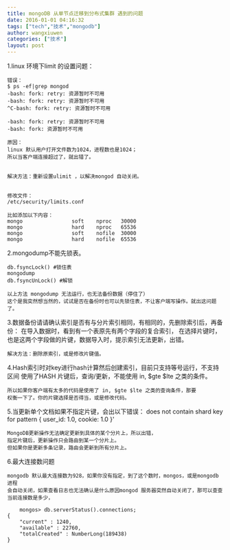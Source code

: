 ```yaml
---
title: mongoDB 从单节点迁移到分布式集群 遇到的问题
date: 2016-01-01 04:16:32
tags: ["tech","技术","mongodb"]
author: wangxiuwen
categories: ["技术"]
layout: post
---
```




1.linux 环境下limit 的设置问题：

    错误：
    $ ps -ef|grep mongod
    -bash: fork: retry: 资源暂时不可用
    -bash: fork: retry: 资源暂时不可用
    ^C-bash: fork: retry: 资源暂时不可用

    -bash: fork: retry: 资源暂时不可用
    -bash: fork: 资源暂时不可用

    原因：
    linux 默认用户打开文件数为1024，进程数也是1024；
    所以当客户端连接超过了，就出错了。


    解决方法：重新设置ulimit ，以解决mongod 自动关闭。


    修改文件：
    /etc/security/limits.conf

    比如添加以下内容：
    mongo                soft    nproc   30000
    mongo                hard    nproc   65536
    mongo                soft    nofile  30000
    mongo                hard    nofile  65536


2.mongodump不能先锁表。

    db.fsyncLock() #锁住表
    mongodump
    db.fsyncUnLock() #解锁

    以上方法 mongodump 无法运行，也无法备份数据（停住了）
    这个是我突然想当然的，试试是否在备份时也可以先锁住表，不让客户端写操作。就出这问题了。



3.数据备份请请确认索引是否有与分片索引相同，有相同的，先删除索引后，再备份：
    在导入数据时，看到有一个表原先有两个字段的复合索引，
    在选择片键时，也是这两个字段做的片键，数据导入时，提示索引无法更新，出错。

    解决方法：删除原索引，或是修改片键值。


4.Hash索引时对key进行hash计算然后创建索引，目前只支持等号运行，不支持区间
使用了HASH 片键后，查询/更新，不能使用 in, $gte $lte 之类的条件。

    所以如果你客户端有太多的代码是使用了 in, $gte $lte 之类的查询条件，那要
    权衡一下了。你的片键选择是否得当，或是修改代码。

5.当更新单个文档如果不指定片键，会出以下错误：
    does not contain shard key for pattern { user_id: 1.0, cookie: 1.0 }' 


    MongoDB更新操作无法确定更新到具体的某个分片上，所以出错，
    指定片键后，更新操作只会路由到某一个分片上。
    但如果你是更新多条记录，路由会更新到所有分片上。


6.最大连接数问题

    mongodb 默认最大连接数为928，如果你没有指定，到了这个数时，mongos，或是mongodb进程
    会自动关闭，如果查看日志也无法确认是什么原因mongod 服务器突然自动关闭了，那可以查查
    当前连接数是多少，

        mongos> db.serverStatus().connections;
    {
        "current" : 1240,
        "available" : 22760,
        "totalCreated" : NumberLong(189438)
    }
